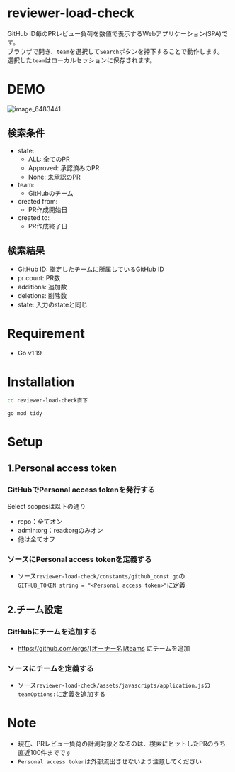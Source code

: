 # reviewer-load-check
GitHub ID毎のPRレビュー負荷を数値で表示するWebアプリケーション(SPA)です。<br>
ブラウザで開き、`team`を選択して`Search`ボタンを押下することで動作します。<br>
選択した`team`はローカルセッションに保存されます。

# DEMO
![image_6483441](https://user-images.githubusercontent.com/45308877/208906985-d5ba4ebe-ca3c-4c4b-ba84-ab75d3fbdfd5.JPG)

## 検索条件
- state:
  - ALL: 全てのPR
  - Approved: 承認済みのPR
  - None: 未承認のPR
- team:
  - GitHubのチーム
- created from:
  - PR作成開始日
- created to:
  - PR作成終了日
## 検索結果
- GitHub ID: 指定したチームに所属しているGitHub ID
- pr count: PR数
- additions: 追加数
- deletions: 削除数
- state: 入力のstateと同じ

# Requirement
- Go v1.19

# Installation
```bash
cd reviewer-load-check直下

go mod tidy
```

# Setup
## 1.Personal access token
### GitHubでPersonal access tokenを発行する
Select scopesは以下の通り
- repo：全てオン
- admin:org：read:orgのみオン
- 他は全てオフ

### ソースにPersonal access tokenを定義する
- ソース`reviewer-load-check/constants/github_const.go`の<br>
`GITHUB_TOKEN string = "<Personal access token>"`に定義

## 2.チーム設定
### GitHubにチームを追加する
- https://github.com/orgs/[オーナー名]/teams にチームを追加
### ソースにチームを定義する
- ソース`reviewer-load-check/assets/javascripts/application.js`の<br>
`teamOptions:`に定義を追加する

# Note
- 現在、PRレビュー負荷の計測対象となるのは、検索にヒットしたPRのうち直近100件までです
- `Personal access token`は外部流出させないよう注意してください
